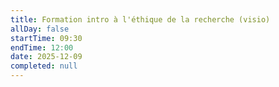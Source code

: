 ```yaml
---
title: Formation intro à l'éthique de la recherche (visio)
allDay: false
startTime: 09:30
endTime: 12:00
date: 2025-12-09
completed: null
---
```

